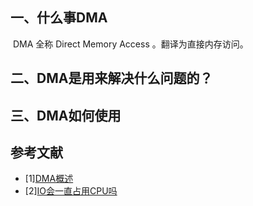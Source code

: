## 一、什么事DMA

​	DMA 全称 Direct Memory Access 。翻译为直接内存访问。



## 二、DMA是用来解决什么问题的？



## 三、DMA如何使用





## 参考文献

- [1][DMA概述](https://nieyong.github.io/wiki_cpu/CPU%E4%BD%93%E7%B3%BB%E6%9E%B6%E6%9E%84-DMA.html)
- [2][IO会一直占用CPU吗](https://www.zhihu.com/question/27734728)



